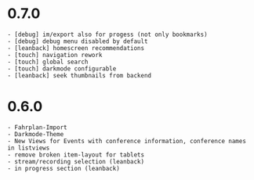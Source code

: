 # 0.7.0
	- [debug] im/export also for progess (not only bookmarks)
	- [debug] debug menu disabled by default
	- [leanback] homescreen recommendations
	- [touch] navigation rework
	- [touch] global search
	- [touch] darkmode configurable
	- [leanback] seek thumbnails from backend

# 0.6.0
	- Fahrplan-Import
	- Darkmode-Theme
	- New Views for Events with conference information, conference names in listviews
	- remove broken item-layout for tablets
	- stream/recording selection (leanback)
	- in progress section (leanback)
